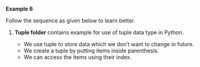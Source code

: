 
**Example 6**

Follow the sequence as given below to learn better.

1. **Tuple folder** contains example for use of tuple data type in Python.

    - We use tuple to store data which we don’t want to change in future.
    - We create a tuple by putting items inside parenthesis.
    - We can access the items using their index.
